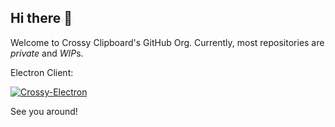 ## Hi there 👋

Welcome to Crossy Clipboard's GitHub Org. Currently, most repositories are *private* and *WIP*s. 

Electron Client:

[![Crossy-Electron](https://github.com/Crossy-Clipboard/crossy-electron/actions/workflows/justbuild.yml/badge.svg)](https://github.com/Crossy-Clipboard/crossy-electron/actions/workflows/justbuild.yml)

See you around!
